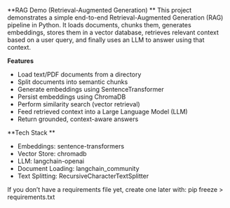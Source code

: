 **RAG Demo (Retrieval-Augmented Generation)
**
This project demonstrates a simple end-to-end Retrieval-Augmented Generation (RAG) pipeline in Python.
It loads documents, chunks them, generates embeddings, stores them in a vector database, retrieves relevant context based on a user query, and finally uses an LLM to answer using that context.

**Features**

- Load text/PDF documents from a directory
- Split documents into semantic chunks
- Generate embeddings using SentenceTransformer
- Persist embeddings using ChromaDB
- Perform similarity search (vector retrieval)
- Feed retrieved context into a Large Language Model (LLM)
- Return grounded, context-aware answers

**Tech Stack
**
- Embeddings: sentence-transformers
- Vector Store: chromadb
- LLM: langchain-openai
- Document Loading: langchain_community
- Text Splitting: RecursiveCharacterTextSplitter

If you don’t have a requirements file yet, create one later with: pip freeze > requirements.txt

